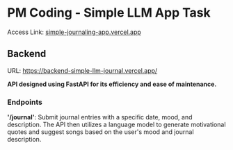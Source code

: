 # PM Coding - Simple LLM App Task

Access Link: [simple-journaling-app.vercel.app](https://simple-journaling-app.vercel.app) 

## Backend
URL: https://backend-simple-llm-journal.vercel.app/

**API designed using **FastAPI** for its efficiency and ease of maintenance.**

### Endpoints
**'/journal'**: Submit journal entries with a specific date, mood, and description. The API then utilizes a language model to generate motivational quotes and suggest songs based on the user's mood and journal description. 
